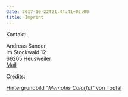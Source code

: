 ```yaml
---
date: 2017-10-22T21:44:41+02:00
title: Imprint
---
```


Kontakt:

Andreas Sander<br>
Im Stockwald 12<br>
66265 Heusweiler<br>
<a href="mailto:blog@andi1984.de">Mail</a>

Credits:

[Hintergrundbild _"Memphis Colorful"_ von Toptal](https://www.toptal.com/designers/subtlepatterns/memphis-colorful/)